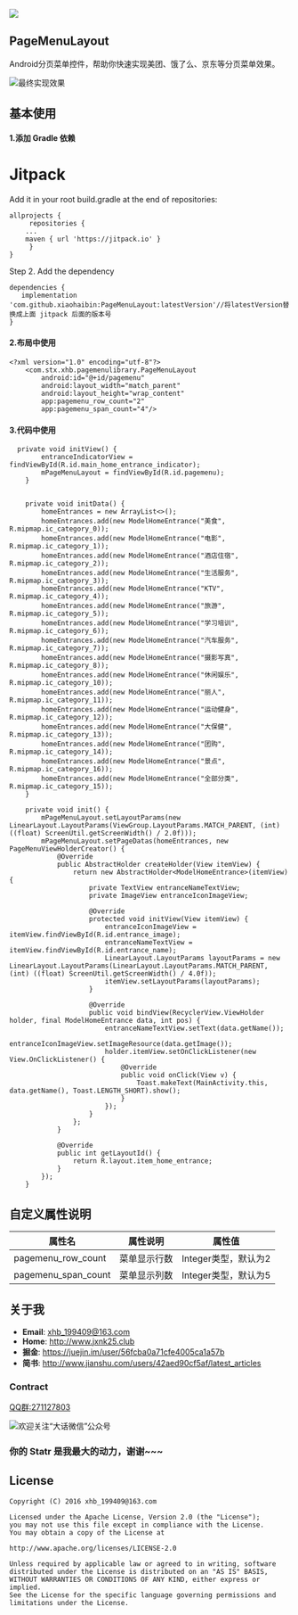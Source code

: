 [![](https://jitpack.io/v/xiaohaibin/PageMenuLayout.svg)](https://jitpack.io/#xiaohaibin/PageMenuLayout)

## PageMenuLayout
Android分页菜单控件，帮助你快速实现美团、饿了么、京东等分页菜单效果。

![最终实现效果](http://upload-images.jianshu.io/upload_images/1956769-e357d3d1f829a1a9.gif?imageMogr2/auto-orient/strip)


## 基本使用

#### 1.添加 Gradle 依赖

# Jitpack

Add it in your root build.gradle at the end of repositories:
```
allprojects {
     repositories {
	...
	maven { url 'https://jitpack.io' }
     }
}

```
Step 2. Add the dependency
```
dependencies {
   implementation 'com.github.xiaohaibin:PageMenuLayout:latestVersion'//将latestVersion替换成上面 jitpack 后面的版本号
}
```

#### 2.布局中使用
```
<?xml version="1.0" encoding="utf-8"?>
    <com.stx.xhb.pagemenulibrary.PageMenuLayout
        android:id="@+id/pagemenu"
        android:layout_width="match_parent"
        android:layout_height="wrap_content"
        app:pagemenu_row_count="2"
        app:pagemenu_span_count="4"/>

```
#### 3.代码中使用
```
  private void initView() {
        entranceIndicatorView = findViewById(R.id.main_home_entrance_indicator);
        mPageMenuLayout = findViewById(R.id.pagemenu);
    }


    private void initData() {
        homeEntrances = new ArrayList<>();
        homeEntrances.add(new ModelHomeEntrance("美食", R.mipmap.ic_category_0));
        homeEntrances.add(new ModelHomeEntrance("电影", R.mipmap.ic_category_1));
        homeEntrances.add(new ModelHomeEntrance("酒店住宿", R.mipmap.ic_category_2));
        homeEntrances.add(new ModelHomeEntrance("生活服务", R.mipmap.ic_category_3));
        homeEntrances.add(new ModelHomeEntrance("KTV", R.mipmap.ic_category_4));
        homeEntrances.add(new ModelHomeEntrance("旅游", R.mipmap.ic_category_5));
        homeEntrances.add(new ModelHomeEntrance("学习培训", R.mipmap.ic_category_6));
        homeEntrances.add(new ModelHomeEntrance("汽车服务", R.mipmap.ic_category_7));
        homeEntrances.add(new ModelHomeEntrance("摄影写真", R.mipmap.ic_category_8));
        homeEntrances.add(new ModelHomeEntrance("休闲娱乐", R.mipmap.ic_category_10));
        homeEntrances.add(new ModelHomeEntrance("丽人", R.mipmap.ic_category_11));
        homeEntrances.add(new ModelHomeEntrance("运动健身", R.mipmap.ic_category_12));
        homeEntrances.add(new ModelHomeEntrance("大保健", R.mipmap.ic_category_13));
        homeEntrances.add(new ModelHomeEntrance("团购", R.mipmap.ic_category_14));
        homeEntrances.add(new ModelHomeEntrance("景点", R.mipmap.ic_category_16));
        homeEntrances.add(new ModelHomeEntrance("全部分类", R.mipmap.ic_category_15));
    }

    private void init() {
        mPageMenuLayout.setLayoutParams(new LinearLayout.LayoutParams(ViewGroup.LayoutParams.MATCH_PARENT, (int) ((float) ScreenUtil.getScreenWidth() / 2.0f)));
        mPageMenuLayout.setPageDatas(homeEntrances, new PageMenuViewHolderCreator() {
            @Override
            public AbstractHolder createHolder(View itemView) {
                return new AbstractHolder<ModelHomeEntrance>(itemView) {
                    private TextView entranceNameTextView;
                    private ImageView entranceIconImageView;

                    @Override
                    protected void initView(View itemView) {
                        entranceIconImageView = itemView.findViewById(R.id.entrance_image);
                        entranceNameTextView = itemView.findViewById(R.id.entrance_name);
                        LinearLayout.LayoutParams layoutParams = new LinearLayout.LayoutParams(LinearLayout.LayoutParams.MATCH_PARENT, (int) ((float) ScreenUtil.getScreenWidth() / 4.0f));
                        itemView.setLayoutParams(layoutParams);
                    }

                    @Override
                    public void bindView(RecyclerView.ViewHolder holder, final ModelHomeEntrance data, int pos) {
                        entranceNameTextView.setText(data.getName());
                        entranceIconImageView.setImageResource(data.getImage());
                        holder.itemView.setOnClickListener(new View.OnClickListener() {
                            @Override
                            public void onClick(View v) {
                                Toast.makeText(MainActivity.this, data.getName(), Toast.LENGTH_SHORT).show();
                            }
                        });
                    }
                };
            }

            @Override
            public int getLayoutId() {
                return R.layout.item_home_entrance;
            }
        });
    }
```

## 自定义属性说明

| 属性名 | 属性说明 | 属性值 | 
| ------------ | ------------- | ------------ |
| pagemenu_row_count| 菜单显示行数 | Integer类型，默认为2 |
| pagemenu_span_count| 菜单显示列数 | Integer类型，默认为5|


## 关于我

* **Email**: <xhb_199409@163.com>
* **Home**: <http://www.jxnk25.club>
* **掘金**: <https://juejin.im/user/56fcba0a71cfe4005ca1a57b>
* **简书**: <http://www.jianshu.com/users/42aed90cf5af/latest_articles>

### Contract

[QQ群:271127803](http://qm.qq.com/cgi-bin/qm/qr?k=cM-ytK5bbZZZ4v7S1fMrTDzkjlFT0C9K)

![欢迎关注“大话微信”公众号](http://upload-images.jianshu.io/upload_images/1956769-2f49dcb0dc5195b6.png?imageMogr2/auto-orient/strip%7CimageView2/2/w/400)


### 你的 Statr 是我最大的动力，谢谢~~~


License
--
    Copyright (C) 2016 xhb_199409@163.com

    Licensed under the Apache License, Version 2.0 (the "License");
    you may not use this file except in compliance with the License.
    You may obtain a copy of the License at

    http://www.apache.org/licenses/LICENSE-2.0

    Unless required by applicable law or agreed to in writing, software
    distributed under the License is distributed on an "AS IS" BASIS,
    WITHOUT WARRANTIES OR CONDITIONS OF ANY KIND, either express or implied.
    See the License for the specific language governing permissions and
    limitations under the License.

